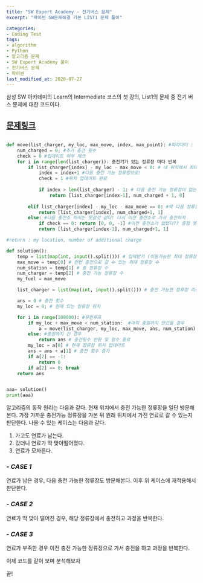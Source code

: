 ```yaml
---
title: "SW Expert Academy - 전기버스 문제"
excerpt: "파이썬 SW문제해결 기본 LIST1 문제 풀이"

categories:
- Coding Test
tags:
- algorithm
- Python
- 알고리즘 문제
- SW Expert Academy 풀이
- 전기버스 문제
- 파이썬
last_modified_at: 2020-07-27
---
```



삼성 SW 아카데미의 Learn의 Intermediate 코스의 첫 강의, List1의 문제 중
전기 버스 문제에 대한 코드이다.   
## [문제링크](https://swexpertacademy.com)


```python

def move(list_charger, my_loc, max_move, index, max_point): #파라미터 : 충전가능정류장 리스트, 내 위치, 최대 이동 정류장 수, 충전 가능 정류장 번호, 종점
    num_charged = 0; #추가 충전 횟수
    check = 0 #업데이트 여부 체크       
    for i in range(len(list_charger)): 충전기가 있는 정류장 마다 반복
        if list_charger[index] - my_loc - max_move < 0: # 내 위치에서 최대로 갈 수 있는 정류장 까지의 경로 중 충전 가능 정류장이 있는 경우
            index = index+1 #다음 충전 가능 정류장으로!
            check = 1 #위치 업데이트 완료
            
            if index > len(list_charger) - 1: # 다음 충전 가능 정류장이 없는 경우
                return [list_charger[index-1], num_charged + 1, 0]
                
        elif list_charger[index] - my_loc - max_move == 0: #딱 다음 정류장까지 갈 수 있는 경우
            return [list_charger[index], num_charged+1, 1]
        else: #다음 충전소 까지는 못갈것 같다! 다시 이전 충전소로 가서 충전하자
            if check == 0: return [0, 0, -1] #이전 충전소가 없었다?? 종점 못가
            return [list_charger[index-1], num_charged+1, 1]

#return : my location, number of additional charge

def solution():
    temp = list(map(int, input().split())) # 입력받기 (이동가능한 최대 정류장, 종점까지의 정류장 수, 한번 충전으로 이동할 수 있는 최대 정류장 수)
    max_move = temp[0] # 한번 충전으로 갈 수 있는 최대 정류장 수
    num_station = temp[1] # 총 정류장 수
    num_charger = temp[2] # 충전 가능 정류장 수
    my_fuel = max_move

    list_charger = list(map(int, input().split())) # 충전 가능한 정류장 리스트를 받는다

    ans = 0 # 충전 횟수
    my_loc = 0; # 현재 있는 정류장 위치

    for i in range(100000): #무한루프
        if my_loc + max_move < num_station:  #아직 종점까지 안갔을 경우
            a = move(list_charger, my_loc, max_move, ans, num_station) #정류장 이동
        else: #종점까지 간 경우
            return ans # 충전횟수 반환 및 함수 종료
        my_loc = a[0] # 현재 정류장 위치 업데이트
        ans = ans + a[1] # 충전 횟수 증가
        if a[2] == -1:
            return 0
        if a[2] == 0: break
    return ans


aaa= solution()
print(aaa)


```


알고리즘의 동작 원리는 다음과 같다.
현재 위치에서 충전 가능한 정류장을 일단 방문해본다.
가장 가까운 충전가능 정류장을 가본 뒤 원래 위치에서 가진 연료로 갈 수 있는지 판단한다.
나올 수 있는 케이스는 다음과 같다.

1. 가고도 연료가 남는다.
2. 갔더니 연료가 딱 맞아떨어졌다.
3. 연료가 모자른다.


### *- CASE 1*

연료가 남은 경우, 다음 충전 가능한 정류장도 방문해본다. 이후 위 케이스에 재적용해서 판단한다.

### *- CASE 2*

연료가 딱 맞아 떨어진 경우, 해당 정류장에서 충전하고 과정을 반복한다.

### *- CASE 3*

연료가 부족한 경우 이전 충전 가능한 정류장으로 가서 충전을 하고 과정을 반복한다. 



이제 코드를 같이 보며 분석해보자


끝!



